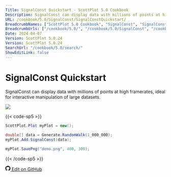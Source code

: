 ```yaml
---
Title: SignalConst Quickstart - ScottPlot 5.0 Cookbook
Description: SignalConst can display data with millions of points at high framerates, ideal for interactive manipulation of large datasets.
URL: /cookbook/5.0/SignalConst/SignalConstQuickstart/
BreadcrumbNames: ["ScottPlot 5.0 Cookbook", "SignalConst", "SignalConst Quickstart"]
BreadcrumbUrls: ["/cookbook/5.0/", "/cookbook/5.0/SignalConst", "/cookbook/5.0/SignalConst/SignalConstQuickstart"]
Date: 2024-04-07
Version: ScottPlot 5.0.24
Version: ScottPlot 5.0.24
SearchUrl: "/cookbook/5.0/search/"
ShowEditLink: false
---
```


# SignalConst Quickstart


SignalConst can display data with millions of points at high framerates, ideal for interactive manipulation of large datasets.

[![](/cookbook/5.0/images/SignalConstQuickstart.png?240407172904)](/cookbook/5.0/images/SignalConstQuickstart.png?240407172904)

{{< code-sp5 >}}

```cs
ScottPlot.Plot myPlot = new();

double[] data = Generate.RandomWalk(1_000_000);
myPlot.Add.SignalConst(data);

myPlot.SavePng("demo.png", 400, 300);

```

{{< /code-sp5 >}}

<a href='https://github.com/ScottPlot/ScottPlot/blob/main/src/ScottPlot5/ScottPlot5%20Cookbook/Recipes/PlotTypes/SignalConst.cs'><svg xmlns="http://www.w3.org/2000/svg" width="16" height="16" fill="currentColor" class="mb-1 bi bi-github" viewBox="0 0 16 16">
  <path d="M8 0C3.58 0 0 3.58 0 8c0 3.54 2.29 6.53 5.47 7.59.4.07.55-.17.55-.38 0-.19-.01-.82-.01-1.49-2.01.37-2.53-.49-2.69-.94-.09-.23-.48-.94-.82-1.13-.28-.15-.68-.52-.01-.53.63-.01 1.08.58 1.23.82.72 1.21 1.87.87 2.33.66.07-.52.28-.87.51-1.07-1.78-.2-3.64-.89-3.64-3.95 0-.87.31-1.59.82-2.15-.08-.2-.36-1.02.08-2.12 0 0 .67-.21 2.2.82.64-.18 1.32-.27 2-.27s1.36.09 2 .27c1.53-1.04 2.2-.82 2.2-.82.44 1.1.16 1.92.08 2.12.51.56.82 1.27.82 2.15 0 3.07-1.87 3.75-3.65 3.95.29.25.54.73.54 1.48 0 1.07-.01 1.93-.01 2.2 0 .21.15.46.55.38A8.01 8.01 0 0 0 16 8c0-4.42-3.58-8-8-8"/>
</svg> Edit on GitHub</a>

